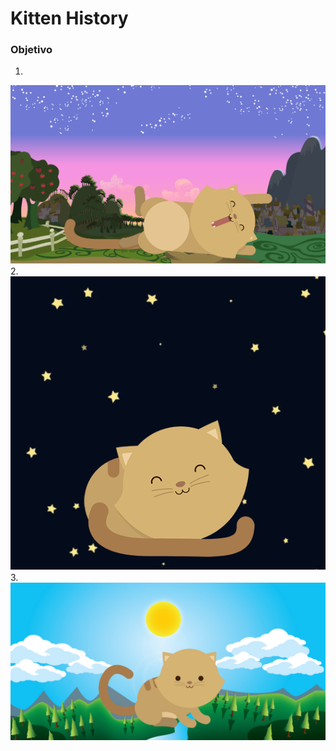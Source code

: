 # Kitten History

### Objetivo

1.
![kitten-dawn](assets/images/kitten-dawn.png)
2.
![kitten-night](assets/images/kitten-night.png)
3. 
![kitten-night](assets/images/kitten-sunnyday.png)
